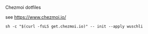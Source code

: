 Chezmoi dotfiles

see https://www.chezmoi.io/

`sh -c "$(curl -fsLS get.chezmoi.io)" -- init --apply wuschli`
